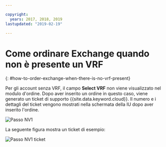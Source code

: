 ```yaml
---

copyright:
  years: 2017, 2018, 2019
lastupdated: "2019-02-19"

---
```


# Come ordinare Exchange quando non è presente un VRF
{: #how-to-order-exchange-when-there-is-no-vrf-present}

Per gli account senza VRF, il campo **Select VRF** non viene visualizzato nel modulo d'ordine. Dopo aver inserito un ordine in questo caso, viene generato un ticket di supporto {{site.data.keyword.cloud}}. Il numero e i dettagli del ticket vengono mostrati nella schermata della IU dopo aver inserito l'ordine.

![Passo NV1](/images/No-VRF-Step1.png)

La seguente figura mostra un ticket di esempio:

![Passo NV1 ticket](/images/No-VRF-Step1-ticket.png)
